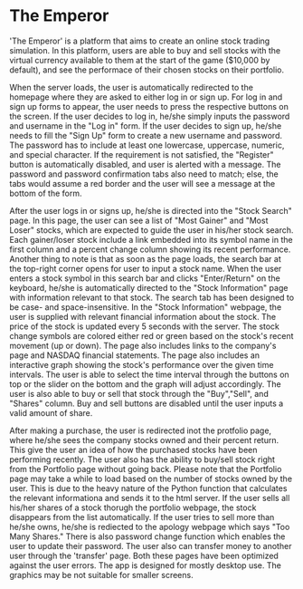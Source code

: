 # The Emperor
'The Emperor' is a platform that aims to create an online stock trading simulation. In this platform, users are able to buy and sell stocks with the virtual currency available to them at the start of the game ($10,000 by default), and see the performace of their chosen stocks on their portfolio.

When the server loads, the user is automatically redirected to the homepage where they are asked to either log in or sign up. For log in and sign up forms to appear, the user needs to press the respective buttons on the screen. If the user decides to log in, he/she simply inputs the password and username in the "Log in" form. If the user decides to sign up, he/she needs to fill the "Sign Up" form to create a new username and password. The password has to include at least one lowercase, uppercase, numeric, and special character. If the requirement is not satisfied, the "Register" button is automatically disabled, and user is alerted with a message. The password and password confirmation tabs also need to match; else, the tabs would assume a red border and the user will see a message at the bottom of the form.

After the user logs in or signs up, he/she is directed into the "Stock Search" page. In this page, the user can see a list of "Most Gainer" and "Most Loser" stocks, which are expected to guide the user in his/her stock search. Each gainer/loser stock include a link embedded into its symbol name in the first column and a percent change column showing its recent performance. Another thing to note is that as soon as the page loads, the search bar at the top-right corner opens for user to input a stock name. When the user enters a stock symbol in this search bar and clicks "Enter/Return" on the keyboard, he/she is automatically directed to the "Stock Information" page with information relevant to that stock. The search tab has been designed to be case- and space-insensitive.
In the "Stock Information" webpage, the user is supplied with relevant financial information about the stock. The price of the stock is updated every 5 seconds with the server. The stock change symbols are colored either red or green based on the stock's recent movement (up or down). The page also includes links to the company's page and NASDAQ financial statements. The page also includes an interactive graph showing the stock's performance over the given time intervals. The user is able to select the time interval through the buttons on top or the slider on the bottom and the graph will adjust accordingly. The user is also able to buy or sell that stock through the "Buy","Sell", and "Shares" column. Buy and sell buttons are disabled until the user inputs a valid amount of share.

After making a purchase, the user is redirected inot the protfolio page, where he/she sees the company stocks owned and their percent return. This give the user an idea of how the purchased stocks have been performing recently. The user also has the ability to buy/sell stock right from the Portfolio page without going back. Please note that the Portfolio page may take a while to load based on the number of stocks owned by the user. This is due to the heavy nature of the Python function that calculates the relevant informationa and sends it to the html server. If the user sells all his/her shares of a stock thorugh the portfolio webpage, the stock disappears from the list automatically. If the user tries to sell more than he/she owns, he/she is rediected to the apology webpage which says "Too Many Shares."
There is also password change function which enables the user to update their password. The user also can transfer money to another user through the 'transfer' page. Both these pages have been optimized against the user errors.
The app is designed for mostly desktop use. The graphics may be not suitable for smaller screens.
